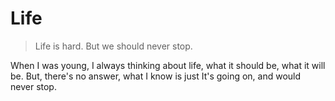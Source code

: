 # Life

> Life is hard. But we should never stop.

When I was young, I always thinking about life, what it should be, what it will be. But, there's no answer, what I know is just It's  going on, and would never stop.
